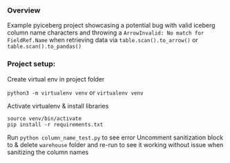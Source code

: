### Overview
Example pyiceberg project showcasing a potential bug with valid iceberg column 
name characters and throwing a `ArrowInvalid: No match for FieldRef.Name` when retrieving data via
`table.scan().to_arrow()` or `table.scan().to_pandas()`

### Project setup:
Create virtual env in project folder

`python3 -m virtualenv venv` or `virtualenv venv`

Activate virtualenv & install libraries
```
source venv/bin/activate
pip install -r requirements.txt
```

Run `python column_name_test.py` to see error
Uncomment sanitization block to & delete `warehouse` folder and re-run 
to see it working without issue when sanitizing the column names
